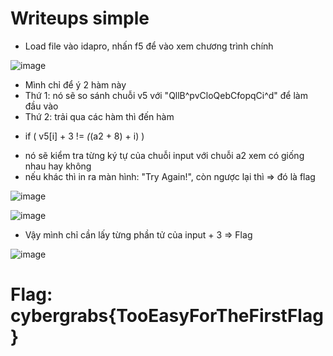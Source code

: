 # Writeups simple
- Load file vào idapro, nhấn f5 để vào xem chương trình chính

![image](https://user-images.githubusercontent.com/57956165/152992556-4c7069f6-2d99-4080-a418-4ed54a966c69.png)

- Mình chỉ để ý 2 hàm này
- Thứ 1: nó sẽ so sánh chuỗi v5 với "QllB^pvCloQebCfopqCi^d" để làm đầu vào
- Thứ 2: trải qua các hàm thì đến hàm
+ if ( v5[i] + 3 != *(*(a2 + 8) + i) )
- nó sẽ kiểm tra từng ký tự của chuỗi input với chuỗi a2 xem có giống nhau hay không
- nếu khác thì in ra màn hình: "Try Again!", còn ngược lại thì => đó là flag

![image](https://user-images.githubusercontent.com/57956165/152992625-5573ff72-f564-40ce-a828-17744b91e110.png)

![image](https://user-images.githubusercontent.com/57956165/152992649-805ebb09-0b89-4343-9fcb-15742af533d6.png)

- Vậy mình chỉ cần lấy từng phần tử của input + 3 => Flag

![image](https://user-images.githubusercontent.com/57956165/152993178-c7766e3f-8a0a-4843-a3ab-beeec0228e52.png)

# Flag: cybergrabs{TooEasyForTheFirstFlag}
